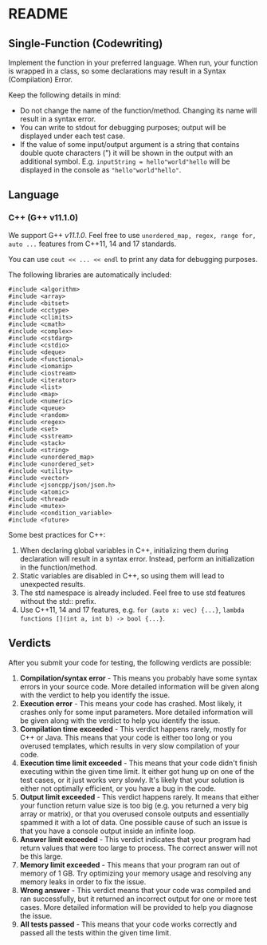# README
## Single-Function (Codewriting)
Implement the function in your preferred language. When run, your function is wrapped in a class, so some declarations may result in a Syntax (Compilation) Error.

Keep the following details in mind:

- Do not change the name of the function/method. Changing its name will result in a syntax error.
- You can write to stdout for debugging purposes; output will be displayed under each test case.
- If the value of some input/output argument is a string that contains double quote characters (") it will be shown in the output with an additional symbol. E.g. ```inputString = hello"world"hello``` will be displayed in the console as ```"hello"world"hello"```.

## Language

### C++ (G++ v11.1.0)

We support G++ _v11.1.0_. Feel free to use ```unordered_map, regex, range for, auto ...``` features from C++11, 14 and 17 standards.

You can use ```cout << ... << endl``` to print any data for debugging purposes.

The following libraries are automatically included:

```
#include <algorithm>
#include <array>
#include <bitset>
#include <cctype>
#include <climits>
#include <cmath>
#include <complex>
#include <cstdarg>
#include <cstdio>
#include <deque>
#include <functional>
#include <iomanip>
#include <iostream>
#include <iterator>
#include <list>
#include <map>
#include <numeric>
#include <queue>
#include <random>
#include <regex>
#include <set>
#include <sstream>
#include <stack>
#include <string>
#include <unordered_map>
#include <unordered_set>
#include <utility>
#include <vector>
#include <jsoncpp/json/json.h>
#include <atomic>
#include <thread>
#include <mutex>
#include <condition_variable>
#include <future>
```

Some best practices for C++:

1. When declaring global variables in C++, initializing them during declaration will result in a syntax error. Instead, perform an initialization in the function/method.
2. Static variables are disabled in C++, so using them will lead to unexpected results.
3. The std namespace is already included. Feel free to use std features without the std:: prefix.
4. Use C++11, 14 and 17 features, e.g. ```for (auto x: vec) {...}```, ```lambda functions [](int a, int b) -> bool {...}```.

## Verdicts

After you submit your code for testing, the following verdicts are possible:

1. __Compilation/syntax error__ - This means you probably have some syntax errors in your source code. More detailed information will be given along with the verdict to help you identify the issue.
2. __Execution error__ - This means your code has crashed. Most likely, it crashes only for some input parameters. More detailed information will be given along with the verdict to help you identify the issue.
3. __Compilation time exceeded__ - This verdict happens rarely, mostly for C++ or Java. This means that your code is either too long or you overused templates, which results in very slow compilation of your code.
4. __Execution time limit exceeded__ - This means that your code didn't finish executing within the given time limit. It either got hung up on one of the test cases, or it just works very slowly. It's likely that your solution is either not optimally efficient, or you have a bug in the code.
5. __Output limit exceeded__ - This verdict happens rarely. It means that either your function return value size is too big (e.g. you returned a very big array or matrix), or that you overused console outputs and essentially spammed it with a lot of data. One possible cause of such an issue is that you have a console output inside an infinite loop.
6. __Answer limit exceeded__ - This verdict indicates that your program had return values that were too large to process. The correct answer will not be this large.
7. __Memory limit exceeded__ - This means that your program ran out of memory of 1 GB. Try optimizing your memory usage and resolving any memory leaks in order to fix the issue.
8. __Wrong answer__ - This verdict means that your code was compiled and ran successfully, but it returned an incorrect output for one or more test cases. More detailed information will be provided to help you diagnose the issue.
9. __All tests passed__ - This means that your code works correctly and passed all the tests within the given time limit.

